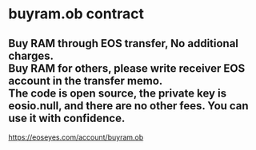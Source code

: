 # buyram.ob contract
Buy RAM through EOS transfer, No additional charges.  
Buy RAM for others, please write receiver EOS account in the transfer memo.  
The code is open source, the private key is eosio.null, and there are no other fees. You can use it with confidence.  
---
https://eoseyes.com/account/buyram.ob